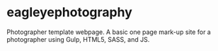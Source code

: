 # eagleyephotography
Photographer template webpage.
A basic one page mark-up site for a photographer using Gulp, HTML5, SASS, and JS.
